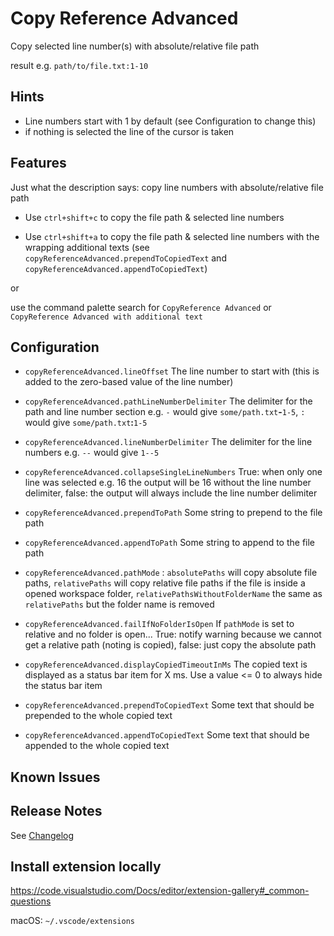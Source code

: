 # Copy Reference Advanced

Copy selected line number(s) with absolute/relative file path

result e.g. `path/to/file.txt:1-10`

## Hints

<!-- @watch package.json 47-52 -->
- Line numbers start with 1 by default (see Configuration to change this)
- if nothing is selected the line of the cursor is taken

## Features

Just what the description says: copy line numbers with absolute/relative file path

<!-- @watch package.json 34-37 -->
- Use `ctrl+shift+c` to copy the file path & selected line numbers  

- Use `ctrl+shift+a` to copy the file path & selected line numbers with the wrapping additional texts (see `copyReferenceAdvanced.prependToCopiedText` and `copyReferenceAdvanced.appendToCopiedText`)

or
<!-- @watch package.json 34-37 -->
use the command palette search for `CopyReference Advanced` or `CopyReference Advanced with additional text`

## Configuration

<!-- @watch package.json 48-52 -->
- `copyReferenceAdvanced.lineOffset` The line number to start with (this is added to the zero-based value of the line number)

<!-- @watch package.json 53-57 -->
- `copyReferenceAdvanced.pathLineNumberDelimiter` The delimiter for the path and line number section e.g. `-` would give `some/path.txt`**-**`1-5`, `:` would give `some/path.txt`**:**`1-5`

<!-- @watch package.json 58-62 -->
- `copyReferenceAdvanced.lineNumberDelimiter` The delimiter for the line numbers e.g. `--` would give `1--5`

<!-- @watch package.json 63-67 -->
- `copyReferenceAdvanced.collapseSingleLineNumbers` True: when only one line was selected e.g. 16 the output will be 16 without the line number delimiter, false: the output will always include the line number delimiter

<!-- @watch package.json 68-72 -->
- `copyReferenceAdvanced.prependToPath` Some string to prepend to the file path

<!-- @watch package.json 73-77 -->
- `copyReferenceAdvanced.appendToPath` Some string to append to the file path

<!-- @watch package.json 78-87 -->
- `copyReferenceAdvanced.pathMode` : `absolutePaths` will copy absolute file paths, `relativePaths` will copy relative file paths if the file is inside a opened workspace folder, `relativePathsWithoutFolderName` the same as `relativePaths` but the folder name is removed

<!-- @watch package.json 88-92 -->
- `copyReferenceAdvanced.failIfNoFolderIsOpen` If `pathMode` is set to relative and no folder is open... True: notify warning because we cannot get a relative path (noting is copied), false: just copy the absolute path

<!-- @watch package.json 93-97 -->
- `copyReferenceAdvanced.displayCopiedTimeoutInMs` The copied text is displayed as a status bar item for X ms. Use a value <= 0 to always hide the status bar item

<!-- @watch package.json 98-102 -->
- `copyReferenceAdvanced.prependToCopiedText` Some text that should be prepended to the whole copied text

<!-- @watch package.json 103-107 -->
- `copyReferenceAdvanced.appendToCopiedText` Some text that should be appended to the whole copied text

## Known Issues

## Release Notes

See [Changelog](CHANGELOG.md)

## Install extension locally

https://code.visualstudio.com/Docs/editor/extension-gallery#_common-questions

macOS: `~/.vscode/extensions`